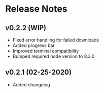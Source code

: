 # Release Notes

## v0.2.2 (WIP)
- Fixed error handling for failed downloads
- Added progress bar
- Improved terminal compatibility
- Bumped required node version to 8.3.0

## v0.2.1 (02-25-2020)
- Added changelog
